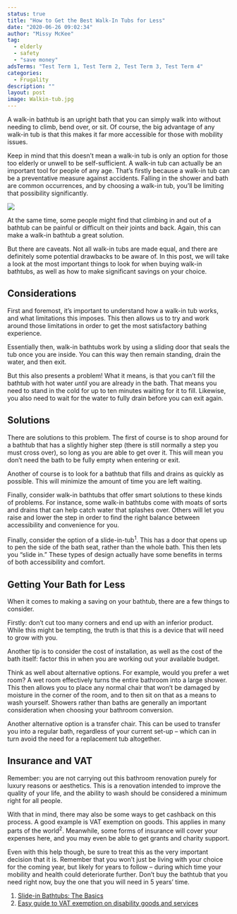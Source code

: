 ```yaml
---
status: true
title: "How to Get the Best Walk-In Tubs for Less"
date: "2020-06-26 09:02:34"
author: "Missy McKee"
tag:
  - elderly
  - safety
  - "save money"
adsTerms: "Test Term 1, Test Term 2, Test Term 3, Test Term 4"
categories:
  - Frugality
description: ""
layout: post
image: Walkin-tub.jpg
---
```


A walk-in bathtub is an upright bath that you can simply walk into without needing to climb, bend over, or sit. Of course, the big advantage of any walk-in tub is that this makes it far more accessible for those with mobility issues.

Keep in mind that this doesn’t mean a walk-in tub is only an option for those too elderly or unwell to be self-sufficient. A walk-in tub can actually be an important tool for people of any age. That’s firstly because a walk-in tub can be a preventative measure against accidents. Falling in the shower and bath are common occurrences, and by choosing a walk-in tub, you’ll be limiting that possibility significantly.

![](/posts/Walkin-tub.jpg)

At the same time, some people might find that climbing in and out of a bathtub can be painful or difficult on their joints and back. Again, this can make a walk-in bathtub a great solution.

But there are caveats. Not all walk-in tubs are made equal, and there are definitely some potential drawbacks to be aware of. In this post, we will take a look at the most important things to look for when buying walk-in bathtubs, as well as how to make significant savings on your choice.

## Considerations

First and foremost, it’s important to understand how a walk-in tub works, and what limitations this imposes. This then allows us to try and work around those limitations in order to get the most satisfactory bathing experience.

Essentially then, walk-in bathtubs work by using a sliding door that seals the tub once you are inside. You can this way then remain standing, drain the water, and then exit.

But this also presents a problem! What it means, is that you can’t fill the bathtub with hot water _until_ you are already in the bath. That means you need to stand in the cold for up to ten minutes waiting for it to fill. Likewise, you also need to wait for the water to fully drain before you can exit again.

## Solutions

There are solutions to this problem. The first of course is to shop around for a bathtub that has a slightly higher step (there is still normally a step you must cross over), so long as you are able to get over it. This will mean you don’t need the bath to be fully empty when entering or exit.

Another of course is to look for a bathtub that fills and drains as quickly as possible. This will minimize the amount of time you are left waiting.

Finally, consider walk-in bathtubs that offer smart solutions to these kinds of problems. For instance, some walk-in bathtubs come with moats of sorts and drains that can help catch water that splashes over. Others will let you raise and lower the step in order to find the right balance between accessibility and convenience for you.

Finally, consider the option of a slide-in-tub<sup>1</sup>. This has a door that opens up to pen the side of the bath seat, rather than the whole bath. This then lets you “slide in.” These types of design actually have some benefits in terms of both accessibility and comfort.

## Getting Your Bath for Less

When it comes to making a saving on your bathtub, there are a few things to consider.

Firstly: don’t cut too many corners and end up with an inferior product. While this might be tempting, the truth is that this is a device that will need to grow with you.

Another tip is to consider the cost of installation, as well as the cost of the bath itself: factor this in when you are working out your available budget.

Think as well about alternative options. For example, would you prefer a wet room? A wet room effectively turns the entire bathroom into a large shower. This then allows you to place any normal chair that won’t be damaged by moisture in the corner of the room, and to then sit on that as a means to wash yourself. Showers rather than baths are generally an important consideration when choosing your bathroom conversion.

Another alternative option is a transfer chair. This can be used to transfer you into a regular bath, regardless of your current set-up – which can in turn avoid the need for a replacement tub altogether.

## Insurance and VAT

Remember: you are not carrying out this bathroom renovation purely for luxury reasons or aesthetics. This is a renovation intended to improve the quality of your life, and the ability to wash should be considered a minimum right for all people.

With that in mind, there may also be some ways to get cashback on this process. A good example is VAT exemption on goods. This applies in many parts of the world<sup>2</sup>. Meanwhile, some forms of insurance will cover your expenses here, and you may even be able to get grants and charity support.

Even with this help though, be sure to treat this as the very important decision that it is. Remember that you won’t just be living with your choice for the coming year, but likely for years to follow – during which time your mobility and health could deteriorate further. Don’t buy the bathtub that you need right now, buy the one that you will need in 5 years’ time.

<sup> </sup>

1. [Slide-in Bathtubs: The Basics](https://homeability.com/slide-in-bathtub-buying-guide/)
2. [Easy guide to VAT exemption on disability goods and services](https://www.disabilityscot.org.uk/easy-guide-to-vat-exemption-on-disability-goods-and-services/)

